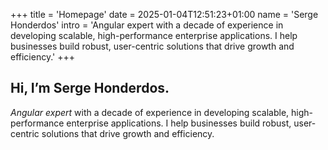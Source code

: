 +++
title = 'Homepage'
date = 2025-01-04T12:51:23+01:00
name = 'Serge Honderdos'
intro = 'Angular expert with a decade of experience in developing scalable, high-performance enterprise applications. I help businesses build robust, user-centric solutions that drive growth and efficiency.'
+++

## Hi, I’m Serge Honderdos.

_Angular expert_ with a decade of experience in developing scalable, high-performance enterprise applications. I help businesses build robust, user-centric solutions that drive growth and efficiency.
